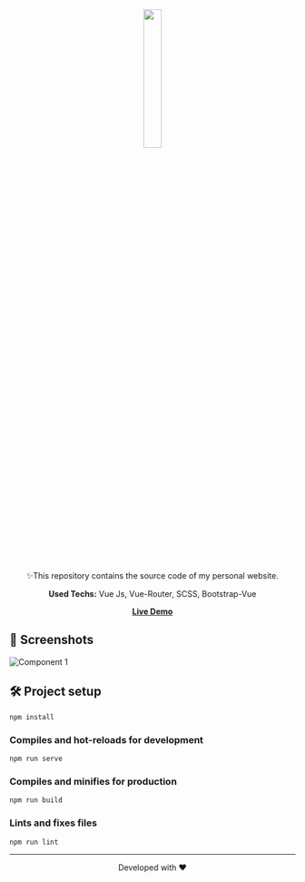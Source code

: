 <div align="center">
  <img src="https://media.giphy.com/media/fwz0kqK73CSTZA3srV/giphy.gif?cid=ecf05e47ejkw4vt0jj7vaz6ddl2hqb7oqv24acq386skoagq&rid=giphy.gif&ct=s" width="25%">
  <p>✨This repository contains the source code of my personal website.</p>
  <p><strong>Used Techs:</strong> Vue Js, Vue-Router, SCSS, Bootstrap-Vue</p>
  <a href="https://cerendemirci.netlify.app/"><strong>Live Demo</strong></a>
</div>

<h2>🧐 Screenshots</h2>

![Component 1](https://user-images.githubusercontent.com/40372039/134023073-f3f05e1e-1d55-44d2-a70d-8e627cf2db5d.png)
## 🛠️ Project setup

```
npm install
```
### Compiles and hot-reloads for development
```
npm run serve
```

### Compiles and minifies for production
```
npm run build
```

### Lints and fixes files
```
npm run lint
```

<hr/>
<p align="center">
Developed with ❤️
</p>
